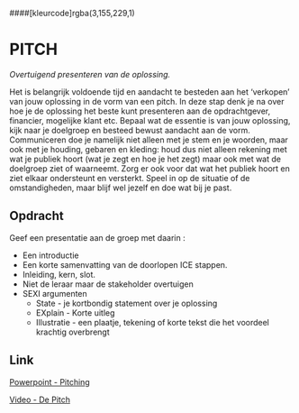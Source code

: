####[kleurcode]rgba(3,155,229,1)


# PITCH

*Overtuigend presenteren van de oplossing.*

Het is belangrijk voldoende tijd en aandacht te besteden aan het ‘verkopen’ van jouw oplossing in de vorm van een pitch. In deze stap denk je na over hoe je de oplossing het beste kunt presenteren aan de opdrachtgever, financier, mogelijke klant etc. Bepaal wat de essentie is van jouw oplossing, kijk naar je doelgroep en besteed bewust aandacht aan de vorm. Communiceren doe je namelijk niet alleen met je stem en je woorden, maar ook met je houding, gebaren en kleding: houd dus niet alleen rekening met wat je publiek hoort (wat je zegt en hoe je het zegt) maar ook met wat de doelgroep ziet of waarneemt. Zorg er ook voor dat wat het publiek hoort en ziet elkaar ondersteunt en versterkt. Speel in op de situatie of de omstandigheden, maar blijf wel jezelf en doe wat bij je past.

## Opdracht

Geef een presentatie aan de groep met daarin :

- Een introductie
- Een korte samenvatting van de doorlopen ICE stappen.
- Inleiding, kern, slot.
- Niet de leraar maar de stakeholder overtuigen
- SEXI argumenten
  - State - je kortbondig statement over je oplossing
  - EXplain - Korte uitleg
  - Illustratie - een plaatje, tekening of korte tekst die het voordeel krachtig overbrengt


## Link

[Powerpoint - Pitching](https://elo.kw1c.nl/CMS/Studie/811%20ICT-Academie/811%20VakkenInhoud/%5BB.34%20RASP%5DRaspberry%20Pi%20Challenge/25187%20%C2%A0%20Applicatie-%20en%20mediaontwikkelaar/Periode%2009/Productie/01.%20Reader/Pitching.pptx)


[Video - De Pitch](https://www.youtube.com/watch?v=xB5jgVlbOQA&index=11&list=PL2LuvtdBIWMqaTh75GBS8dBdCfk18J10T)